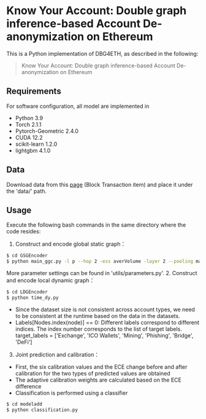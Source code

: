 # Know Your Account: Double graph inference-based Account De-anonymization on Ethereum

This is a Python implementation of DBG4ETH, as described in the following:
> Know Your Account: Double graph inference-based Account De-anonymization on Ethereum


## Requirements
For software configuration, all model are implemented in
- Python 3.9
- Torch 2.1.1
- Pytorch-Geometric 2.4.0
- CUDA 12.2
- scikit-learn 1.2.0
- lightgbm 4.1.0


## Data
Download data from this [page](https://xblock.pro/xblock-eth.html) (Block Transaction item) and place it under the 'data/' path.


## Usage
Execute the following bash commands in the same directory where the code resides:
1. Construct and encode global static graph：
  ```bash
$ cd GSGEncoder
 $ python main_ggc.py -l p --hop 2 -ess averVolume -layer 2 --pooling max --hidden_dim 128 --batch_size 32 --lr 0.001 --dropout 0.2 -undir 1 --drop_scheme degree --drop_feature_rate_1 0.1 --drop_feature_rate_2 0.0 --drop_edge_rate_1 0.3 --drop_edge_rate_2 0.4

  ```
More parameter settings can be found in 'utils/parameters.py'.
2. Construct and encode local dynamic graph：
  ```bash
$ cd LDGEncoder
$ python time_dy.py 
  ```
- Since the dataset size is not consistent across account types, we need to be consistent at the runtime based on the data in the datasets.
-  Labels[Nodes.index(node)] == 0: Different labels correspond to different indices. The index number corresponds to the list of target labels.
target_labels = ['Exchange', 'ICO Wallets', 'Mining', 'Phishing', 'Bridge', 'DeFi']

3. Joint prediction and calibration：
- First, the six calibration values and the ECE change before and after calibration for the two types of predicted values are obtained
- The adaptive calibration weights are calculated based on the ECE difference
- Classification is performed using a classifier
```bash
$ cd modeladd
$ python classification.py
```

